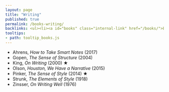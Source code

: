 ```yaml
---
layout: page
title: "Writing"
published: true
permalink: /books-writing/
backlinks: <ul><li><a id="books" class="internal-link" href="/books/">Books</a></li></ul>
tooltips: 
- path: tooltip_books.js
---
```


* Ahrens, *How to Take Smart Notes* (2017)
* Gopen, *The Sense of Structure* (2004)
* King, *On Writing* (2000) ★
* Olson, *Houston, We Have a Narrative* (2015)
* Pinker, *The Sense of Style* (2014) ★
* Strunk, *The Elements of Style* (1918)
* Zinsser, *On Writing Well* (1976)
